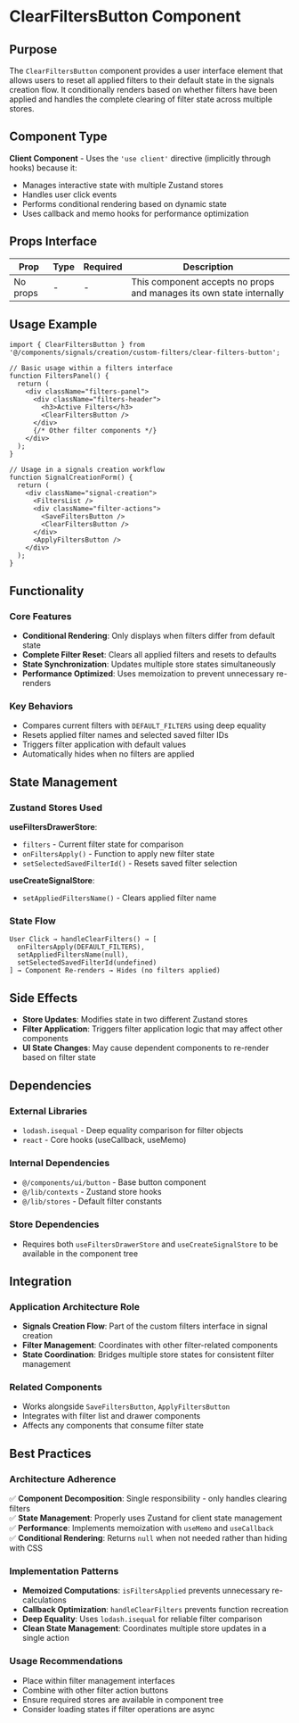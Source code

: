 # ClearFiltersButton Component

## Purpose

The `ClearFiltersButton` component provides a user interface element that allows users to reset all applied filters to their default state in the signals creation flow. It conditionally renders based on whether filters have been applied and handles the complete clearing of filter state across multiple stores.

## Component Type

**Client Component** - Uses the `'use client'` directive (implicitly through hooks) because it:
- Manages interactive state with multiple Zustand stores
- Handles user click events
- Performs conditional rendering based on dynamic state
- Uses callback and memo hooks for performance optimization

## Props Interface

| Prop | Type | Required | Description |
|------|------|----------|-------------|
| No props | - | - | This component accepts no props and manages its own state internally |

## Usage Example

```tsx
import { ClearFiltersButton } from '@/components/signals/creation/custom-filters/clear-filters-button';

// Basic usage within a filters interface
function FiltersPanel() {
  return (
    <div className="filters-panel">
      <div className="filters-header">
        <h3>Active Filters</h3>
        <ClearFiltersButton />
      </div>
      {/* Other filter components */}
    </div>
  );
}

// Usage in a signals creation workflow
function SignalCreationForm() {
  return (
    <div className="signal-creation">
      <FiltersList />
      <div className="filter-actions">
        <SaveFiltersButton />
        <ClearFiltersButton />
      </div>
      <ApplyFiltersButton />
    </div>
  );
}
```

## Functionality

### Core Features
- **Conditional Rendering**: Only displays when filters differ from default state
- **Complete Filter Reset**: Clears all applied filters and resets to defaults
- **State Synchronization**: Updates multiple store states simultaneously
- **Performance Optimized**: Uses memoization to prevent unnecessary re-renders

### Key Behaviors
- Compares current filters with `DEFAULT_FILTERS` using deep equality
- Resets applied filter names and selected saved filter IDs
- Triggers filter application with default values
- Automatically hides when no filters are applied

## State Management

### Zustand Stores Used

**useFiltersDrawerStore**:
- `filters` - Current filter state for comparison
- `onFiltersApply()` - Function to apply new filter state
- `setSelectedSavedFilterId()` - Resets saved filter selection

**useCreateSignalStore**:
- `setAppliedFiltersName()` - Clears applied filter name

### State Flow
```
User Click → handleClearFilters() → [
  onFiltersApply(DEFAULT_FILTERS),
  setAppliedFiltersName(null),
  setSelectedSavedFilterId(undefined)
] → Component Re-renders → Hides (no filters applied)
```

## Side Effects

- **Store Updates**: Modifies state in two different Zustand stores
- **Filter Application**: Triggers filter application logic that may affect other components
- **UI State Changes**: May cause dependent components to re-render based on filter state

## Dependencies

### External Libraries
- `lodash.isequal` - Deep equality comparison for filter objects
- `react` - Core hooks (useCallback, useMemo)

### Internal Dependencies
- `@/components/ui/button` - Base button component
- `@/lib/contexts` - Zustand store hooks
- `@/lib/stores` - Default filter constants

### Store Dependencies
- Requires both `useFiltersDrawerStore` and `useCreateSignalStore` to be available in the component tree

## Integration

### Application Architecture Role
- **Signals Creation Flow**: Part of the custom filters interface in signal creation
- **Filter Management**: Coordinates with other filter-related components
- **State Coordination**: Bridges multiple store states for consistent filter management

### Related Components
- Works alongside `SaveFiltersButton`, `ApplyFiltersButton`
- Integrates with filter list and drawer components
- Affects any components that consume filter state

## Best Practices

### Architecture Adherence
✅ **Component Decomposition**: Single responsibility - only handles clearing filters  
✅ **State Management**: Properly uses Zustand for client state management  
✅ **Performance**: Implements memoization with `useMemo` and `useCallback`  
✅ **Conditional Rendering**: Returns `null` when not needed rather than hiding with CSS  

### Implementation Patterns
- **Memoized Computations**: `isFiltersApplied` prevents unnecessary re-calculations
- **Callback Optimization**: `handleClearFilters` prevents function recreation
- **Deep Equality**: Uses `lodash.isequal` for reliable filter comparison
- **Clean State Management**: Coordinates multiple store updates in a single action

### Usage Recommendations
- Place within filter management interfaces
- Combine with other filter action buttons
- Ensure required stores are available in component tree
- Consider loading states if filter operations are async